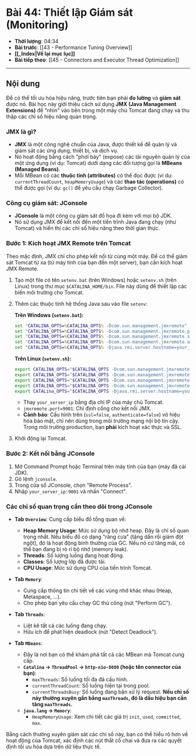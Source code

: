 # Bài 44: Thiết lập Giám sát (Monitoring)

- **Thời lượng**: 04:34
- **Bài trước**: [[43 - Performance Tuning Overview]]
- **[[_Index|Về lại mục lục]]**
- **Bài tiếp theo**: [[45 - Connectors and Executor Thread Optimization]]

---

## Nội dung

Để có thể tối ưu hóa hiệu năng, trước tiên bạn phải **đo lường** và **giám sát** được nó. Bài học này giới thiệu cách sử dụng **JMX (Java Management Extensions)** để "nhìn" vào bên trong một máy chủ Tomcat đang chạy và thu thập các chỉ số hiệu năng quan trọng.

### JMX là gì?

-   **JMX** là một công nghệ chuẩn của Java, được thiết kế để quản lý và giám sát các ứng dụng, thiết bị, và dịch vụ.
-   Nó hoạt động bằng cách "phơi bày" (expose) các tài nguyên quản lý của một ứng dụng (ví dụ: Tomcat) dưới dạng các đối tượng gọi là **MBeans (Managed Beans)**.
-   Mỗi MBean có các **thuộc tính (attributes)** có thể đọc được (ví dụ: `currentThreadCount`, `heapMemoryUsage`) và các **thao tác (operations)** có thể được gọi (ví dụ: `gc()` để yêu cầu chạy Garbage Collector).

### Công cụ giám sát: JConsole

-   **JConsole** là một công cụ giám sát đồ họa đi kèm với mọi bộ JDK.
-   Nó sử dụng JMX để kết nối đến một tiến trình Java đang chạy (như Tomcat) và hiển thị các chỉ số hiệu năng theo thời gian thực.

### Bước 1: Kích hoạt JMX Remote trên Tomcat

Theo mặc định, JMX chỉ cho phép kết nối từ cùng một máy. Để có thể giám sát Tomcat từ xa (từ máy tính của bạn đến một server), bạn cần kích hoạt JMX Remote.

1.  Tạo một file có tên `setenv.bat` (trên Windows) hoặc `setenv.sh` (trên Linux) trong thư mục `$CATALINA_HOME/bin`. File này dùng để thiết lập các biến môi trường cho Tomcat.

2.  Thêm các thuộc tính hệ thống Java sau vào file `setenv`:

    **Trên Windows (`setenv.bat`):**
    ```bat
    set "CATALINA_OPTS=%CATALINA_OPTS% -Dcom.sun.management.jmxremote"
    set "CATALINA_OPTS=%CATALINA_OPTS% -Dcom.sun.management.jmxremote.port=9001"
    set "CATALINA_OPTS=%CATALINA_OPTS% -Dcom.sun.management.jmxremote.ssl=false"
    set "CATALINA_OPTS=%CATALINA_OPTS% -Dcom.sun.management.jmxremote.authenticate=false"
    set "CATALINA_OPTS=%CATALINA_OPTS% -Djava.rmi.server.hostname=your_server_ip"
    ```

    **Trên Linux (`setenv.sh`):**
    ```sh
    export CATALINA_OPTS="$CATALINA_OPTS -Dcom.sun.management.jmxremote"
    export CATALINA_OPTS="$CATALINA_OPTS -Dcom.sun.management.jmxremote.port=9001"
    export CATALINA_OPTS="$CATALINA_OPTS -Dcom.sun.management.jmxremote.ssl=false"
    export CATALINA_OPTS="$CATALINA_OPTS -Dcom.sun.management.jmxremote.authenticate=false"
    export CATALina_OPTS="$CATALINA_OPTS -Djava.rmi.server.hostname=your_server_ip"
    ```
    -   Thay `your_server_ip` bằng địa chỉ IP của máy chủ Tomcat.
    -   `jmxremote.port=9001`: Chỉ định cổng cho kết nối JMX.
    -   **Cảnh báo**: Cấu hình trên (`ssl=false`, `authenticate=false`) vô hiệu hóa bảo mật, chỉ nên dùng trong môi trường mạng nội bộ tin cậy. Trong môi trường production, bạn **phải** kích hoạt xác thực và SSL.

3.  Khởi động lại Tomcat.

### Bước 2: Kết nối bằng JConsole

1.  Mở Command Prompt hoặc Terminal trên máy tính của bạn (máy đã cài JDK).
2.  Gõ lệnh `jconsole`.
3.  Trong cửa sổ JConsole, chọn "Remote Process".
4.  Nhập `your_server_ip:9001` và nhấn "Connect".

### Các chỉ số quan trọng cần theo dõi trong JConsole

-   **Tab `Overview`**: Cung cấp biểu đồ tổng quan về:
    -   **Heap Memory Usage**: Mức sử dụng bộ nhớ heap. Đây là chỉ số quan trọng nhất. Nếu biểu đồ có dạng "răng cưa" (tăng dần rồi giảm đột ngột), đó là hoạt động bình thường của GC. Nếu nó cứ tăng mãi, có thể bạn đang bị rò rỉ bộ nhớ (memory leak).
    -   **Threads**: Số lượng luồng đang hoạt động.
    -   **Classes**: Số lượng lớp đã được tải.
    -   **CPU Usage**: Mức sử dụng CPU của tiến trình Tomcat.

-   **Tab `Memory`**:
    -   Cung cấp thông tin chi tiết về các vùng nhớ khác nhau (Heap, Metaspace, ...).
    -   Cho phép bạn yêu cầu chạy GC thủ công (nút "Perform GC").

-   **Tab `Threads`**:
    -   Liệt kê tất cả các luồng đang chạy.
    -   Hữu ích để phát hiện deadlock (nút "Detect Deadlock").

-   **Tab `MBeans`**:
    -   Đây là nơi bạn có thể khám phá tất cả các MBean mà Tomcat cung cấp.
    -   **`Catalina` -> `ThreadPool` -> `http-nio-8080` (hoặc tên connector của bạn)**:
        -   `maxThreads`: Số luồng tối đa đã cấu hình.
        -   `currentThreadCount`: Số luồng hiện tại trong pool.
        -   `currentThreadsBusy`: Số luồng đang bận xử lý request. **Nếu chỉ số này thường xuyên gần bằng `maxThreads`, đó là dấu hiệu bạn cần tăng `maxThreads`.**
    -   **`java.lang` -> `Memory`**:
        -   `HeapMemoryUsage`: Xem chi tiết các giá trị `init`, `used`, `committed`, `max`.

Bằng cách thường xuyên giám sát các chỉ số này, bạn có thể hiểu rõ hơn về hoạt động của Tomcat, xác định các nút thắt cổ chai và đưa ra các quyết định tối ưu hóa dựa trên dữ liệu thực tế.

